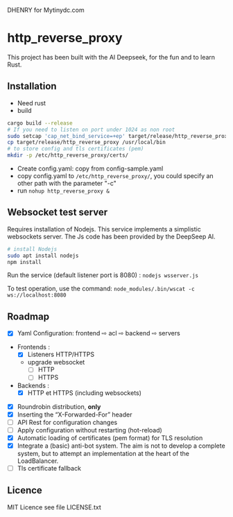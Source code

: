 DHENRY for Mytinydc.com

# http_reverse_proxy

This project has been built with the AI Deepseek, for the fun and to learn Rust.

## Installation

- Need rust
- build

```bash
cargo build --release
# If you need to listen on port under 1024 as non root
sudo setcap 'cap_net_bind_service=+ep' target/release/http_reverse_proxy
cp target/release/http_reverse_proxy /usr/local/bin
# to store config and tls certificates (pem)
mkdir -p /etc/http_reverse_proxy/certs/
```

- Create config.yaml: copy from config-sample.yaml
- copy config.yaml to `/etc/http_reverse_proxy/`, you could specify an other path with the parameter "-c"
- run `nohup http_reverse_proxy &`

## Websocket test server

Requires installation of Nodejs. This service implements a simplistic websockets server. The Js code has been provided by the DeepSeep AI.

```bash
# install Nodejs
sudo apt install nodejs
npm install
```

Run the service (default listener port is 8080) : `nodejs wsserver.js`

To test operation, use the command: `node_modules/.bin/wscat -c ws://localhost:8080`

## Roadmap

- [x] Yaml Configuration: frontend ⇨ acl ⇨ backend ⇨ servers
- Frontends :
  - [x] Listeners HTTP/HTTPS
  - upgrade websocket
    - [ ] HTTP
    - [ ] HTTPS
- Backends :
  - [x] HTTP et HTTPS (including websockets)
- [x] Roundrobin distribution, **only**
- [x] Inserting the “X-Forwarded-For” header
- [ ] API Rest for configuration changes
- [ ] Apply configuration without restarting (hot-reload)
- [x] Automatic loading of certificates (pem format) for TLS resolution
- [x] Integrate a (basic) anti-bot system. The aim is not to develop a complete system, but to attempt an implementation at the heart of the LoadBalancer.
- [ ] Tls certificate fallback

## Licence

MIT Licence see file LICENSE.txt
